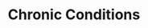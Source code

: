 ---
layout: more
permalink: "/modules/person-centered-care/chronic/"
title: Chronic Conditions

sections:
  - section:

    - part: half
      title: Self management support
      text: "The home health team can support client’s in managing their chronic conditions by:"
      bullets:
        - Assessment and monitoring
        - Managing emergencies
        - Teaching client to prevent/manage acute exacerbation
        - MRP care conferencing
        - Medication management

    - part: half
      title: Take Action
      text: Please watch the ‘Self Managing and Self Management Support’ video
      youtube: https://www.youtube.com/embed/uRQ853sRt0o

  - section:
    - part: half
      title: Client Education
      text: "Education for clients and caregivers may include:"
      bullets: 
        - Assessment and monitoring
        - Managing emergencies
        - Teaching client to prevent/manage acute exacerbation
        - MRP care conferencing
        - Medication management

  - section:
    - part: half
      title: Types of Conditions
      text: Home health nurses can be involved with clients with chronic conditions such as Chronic Obstructive Pulmonary Disease (COPD) or heart failure. There are many chronic health challenges people live with for many years.

    - part: half
      title: Self Reflection
      text: Not all chronic health challenges are physical. Watch the Living with Mental Health video and reflect.
      youtube: https://www.youtube.com/embed/zI2W32yNg8

  - section:
    - part: half
      title: Anxiety and Depression
      text: Indicate which signs and symptoms go with the underlying issue by dragging and dropping
    - part: full
      quiz-matching:
        - category: [Depression, more-on-topic/deppression.jpg] 
        - category: [Anxiety, more-on-topic/delirium.jpg]

        - Depression: Lack of interest in activities
        - Depression: Depressive mood
        - Depression: Excessive worry
        - Depression: Lack of energy
        - Anxiety: Restlessness
        - Anxiety: Muscle tension
        - Anxiety: Feelings of worthlessness
        - Anxiety: Irritability

  - section:
    - part: half
      title: Medication Management
      text: Ensuring the right medications are taken at the right time in the right way is a part of managing chronic disease. Community health nurses can assist clients with this by first doing a Best Possible Medication History. Once the history is done and documented, reconcilation should be done with the MRP.
      youtube: https://www.youtube.com/embed/xw9BBb8LhYw
    - part: half
      title: Take Action
      text: Review images of strategies you can use to help support taking their medication properly. Click an image to expand.
      gallery:
        - Image: modules/pcc/more-on-topic/holistic/social.png
        - Image: modules/pcc/more-on-topic/holistic/social.png
        - Image: modules/pcc/more-on-topic/holistic/social.png
        - Image: modules/pcc/more-on-topic/holistic/social.png
        - Image: modules/pcc/more-on-topic/holistic/social.png
        - Image: modules/pcc/more-on-topic/holistic/social.png
      


---